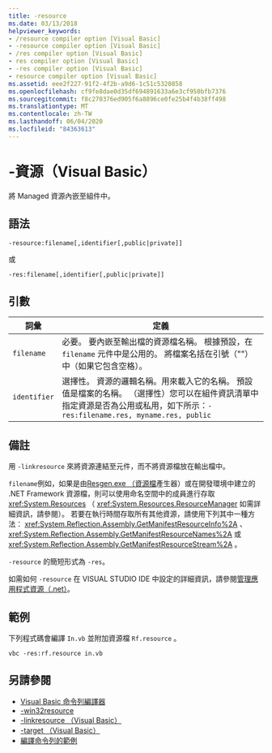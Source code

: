 ```yaml
---
title: -resource
ms.date: 03/13/2018
helpviewer_keywords:
- /resource compiler option [Visual Basic]
- -resource compiler option [Visual Basic]
- /res compiler option [Visual Basic]
- res compiler option [Visual Basic]
- -res compiler option [Visual Basic]
- resource compiler option [Visual Basic]
ms.assetid: eee2f227-91f2-4f2b-a9d6-1c51c5320858
ms.openlocfilehash: cf9fe8dae0d35df694891633a6e3cf950bfb7376
ms.sourcegitcommit: f8c270376ed905f6a8896ce0fe25b4f4b38ff498
ms.translationtype: MT
ms.contentlocale: zh-TW
ms.lasthandoff: 06/04/2020
ms.locfileid: "84363613"
---
```

# <a name="-resource-visual-basic"></a>-資源（Visual Basic）
將 Managed 資源內嵌至組件中。  
  
## <a name="syntax"></a>語法  
  
```console  
-resource:filename[,identifier[,public|private]]  
```

或  

```console
-res:filename[,identifier[,public|private]]  
```  
  
## <a name="arguments"></a>引數  
  
|詞彙|定義|  
|---|---|  
|`filename`|必要。 要內嵌至輸出檔的資源檔名稱。 根據預設，在 `filename` 元件中是公用的。 將檔案名括在引號（""）中（如果它包含空格）。|  
|`identifier`|選擇性。 資源的邏輯名稱。用來載入它的名稱。 預設值是檔案的名稱。 （選擇性）您可以在組件資訊清單中指定資源是否為公用或私用，如下所示：`-res:filename.res, myname.res, public`|  
  
## <a name="remarks"></a>備註  
 用 `-linkresource` 來將資源連結至元件，而不將資源檔放在輸出檔中。  
  
 `filename`例如，如果是由[Resgen.exe （資源檔](../../../framework/tools/resgen-exe-resource-file-generator.md)產生器）或在開發環境中建立的 .NET Framework 資源檔，則可以使用命名空間中的成員進行存取 <xref:System.Resources> （ <xref:System.Resources.ResourceManager> 如需詳細資訊，請參閱）。 若要在執行時間存取所有其他資源，請使用下列其中一種方法： <xref:System.Reflection.Assembly.GetManifestResourceInfo%2A> 、 <xref:System.Reflection.Assembly.GetManifestResourceNames%2A> 或 <xref:System.Reflection.Assembly.GetManifestResourceStream%2A> 。  
  
 `-resource` 的簡短形式為 `-res`。  
  
 如需如何 `-resource` 在 VISUAL STUDIO IDE 中設定的詳細資訊，請參閱[管理應用程式資源（.net）](/visualstudio/ide/managing-application-resources-dotnet)。  
  
## <a name="example"></a>範例  
 下列程式碼會編譯 `In.vb` 並附加資源檔 `Rf.resource` 。  
  
```console
vbc -res:rf.resource in.vb  
```  
  
## <a name="see-also"></a>另請參閱

- [Visual Basic 命令列編譯器](index.md)
- [-win32resource](win32resource.md)
- [-linkresource （Visual Basic）](linkresource.md)
- [-target （Visual Basic）](target.md)
- [編譯命令列的範例](sample-compilation-command-lines.md)

